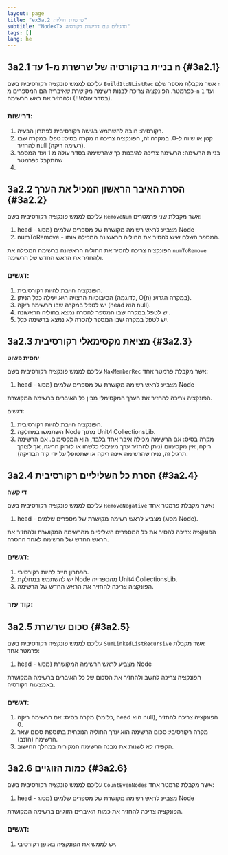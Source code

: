 ```yaml
---
layout: page
title: "ex3a.2 שרשרת חוליות"
subtitle: "Node<T> תרגילים עם דרישות רקורסיה"
tags: []
lang: he
---
```






## 3a2.1 בניית ברקורסיה של שרשרת מ-1 עד n {#3a2.1}

<!-- [link](https://stacks.co.il/console/classroom/cE8hnVaSTt/assignment/cE8hnVaSTt-csharp-rYctBtndP6Bs/csharp-wn4SzzATrGauLe1) -->

עליכם לממש פונקציה רקורסיבית בשם `Build1toNListRec` אשר מקבלת מספר שלם `n` כפרמטר. הפונקציה צריכה לבנות רשימה מקושרת שאיבריה הם המספרים מ-`n` ועד `1` (בסדר עולה!!!) ולהחזיר את ראש הרשימה.

### דרישות:

1. רקורסיה: חובה להשתמש בגישה רקורסיבית לפתרון הבעיה.
2. מקרה בסיס: טפלו במקרה שבו n קטן או שווה ל-0. במקרה זה, הפונקציה צריכה להחזיר null (רשימה ריקה).
3. בניית הרשימה: הרשימה צריכה להיבנות כך שהרשימה בסדר עולה מ 1 ועד המספר שהתקבל כפרמטר
4. 



## 3a2.2 הסרת האיבר הראשון המכיל את הערך {#3a2.2}

<!-- [link](https://stacks.co.il/console/classroom/cE8hnVaSTt/assignment/cE8hnVaSTt-csharp-rYctBtndP6Bs/csharp-LcJdoNcv1aZQCVw) -->

עליכם לממש פונקציה רקורסיבית בשם `RemoveNum` אשר מקבלת שני פרמטרים:

1. head - מצביע לראש רשימה מקושרת של מספרים שלמים (מסוג Node
2. numToRemove - המספר השלם שיש להסיר את החוליה הראשונה המכילה אותו.

הפונקציה צריכה להסיר את החוליה הראשונה ברשימה המכילה את `numToRemove` ולהחזיר את הראש החדש של הרשימה.

### דגשים:

1. הפונקציה חייבת להיות רקורסיבית.
2. הסיבוכיות הרצויה היא יעילה ככל הניתן (לדוגמה, O(n) במקרה הגרוע).
3. יש לטפל במקרה שבו הרשימה ריקה (head הוא null).
4. יש לטפל במקרה שבו המספר להסרה נמצא בחוליה הראשונה.
5. יש לטפל במקרה שבו המספר להסרה לא נמצא ברשימה כלל.


## 3a2.3 מציאת מקסימאלי רקורסיבית {#3a2.3}

**יחסית פשוט**

<!-- [link](https://stacks.co.il/console/classroom/cE8hnVaSTt/assignment/cE8hnVaSTt-csharp-rYctBtndP6Bs/csharp-BYjQqElg52xYwfA) -->

עליכם לממש פונקציה רקורסיבית בשם `MaxMemberRec` אשר מקבלת פרמטר אחד:

1. head - מצביע לראש רשימה מקושרת של מספרים שלמים (מסוג Node

הפונקציה צריכה להחזיר את הערך המקסימלי מבין כל האיברים ברשימה המקושרת.

דגשים:

1. הפונקציה חייבת להיות רקורסיבית.
2. השתמשו במחלקה Node מתוך Unit4.CollectionsLib.
3. מקרה בסיס: אם הרשימה מכילה איבר אחד בלבד, הוא המקסימום. אם הרשימה ריקה, אין מקסימום (ניתן להחזיר ערך מינימלי כלשהו או לזרוק חריגה, אך לצורך תרגיל זה, נניח שהרשימה אינה ריקה או שתטופל על ידי קוד הבדיקה).

## 3a2.4 הסרת כל השליליים רקורסיבית {#3a2.4}

**די קשה**

<!-- [link](https://stacks.co.il/console/classroom/cE8hnVaSTt/assignment/cE8hnVaSTt-csharp-rYctBtndP6Bs/csharp-WfV8VLFrtnJFbL4) -->

עליכם לממש פונקציה רקורסיבית בשם `RemoveNegative` אשר מקבלת פרמטר אחד:

1. head - מצביע לראש רשימה מקושרת של מספרים שלמים (מסוג Node).

הפונקציה צריכה להסיר את כל המספרים השליליים מהרשימה המקושרת ולהחזיר את הראש החדש של הרשימה לאחר ההסרה.

### דגשים:

1. הפתרון חייב להיות רקורסיבי.
2. יש להשתמש במחלקת Node מהספרייה Unit4.CollectionsLib.
3. הפונקציה צריכה להחזיר את הראש החדש של הרשימה.

### קוד עזר:



## 3a2.5 סכום שרשרת {#3a2.5}

<!-- [link](https://stacks.co.il/console/classroom/cE8hnVaSTt/assignment/cE8hnVaSTt-csharp-rYctBtndP6Bs/csharp-SyOUIe9w9qMnsrj) -->

עליכם לממש פונקציה רקורסיבית בשם `SumLinkedListRecursive` אשר מקבלת פרמטר אחד:

1. head - מצביע לראש הרשימה המקושרת (מסוג Node

הפונקציה צריכה לחשב ולהחזיר את הסכום של כל האיברים ברשימה המקושרת באמצעות רקורסיה.

### דגשים:

1. מקרה בסיס: אם הרשימה ריקה (כלומר, head הוא null), הפונקציה צריכה להחזיר 0.
2. מקרה רקורסיבי: סכום הרשימה הוא ערך החוליה הנוכחית בתוספת סכום שאר הרשימה (הזנב).
3. הקפידו לא לשנות את מבנה הרשימה המקורית במהלך החישוב.


## 3a2.6 כמות הזוגיים {#3a2.6}

<!-- [link](https://stacks.co.il/console/classroom/cE8hnVaSTt/assignment/cE8hnVaSTt-csharp-rYctBtndP6Bs/csharp-CnrRLUTl23Iuhss) -->

עליכם לממש פונקציה רקורסיבית בשם `CountEvenNodes` אשר מקבלת פרמטר אחד:

1. head - מצביע לראש רשימה מקושרת של מספרים שלמים (מסוג Node

הפונקציה צריכה להחזיר את כמות האיברים הזוגיים ברשימה המקושרת.

### דגשים:

1. יש לממש את הפונקציה באופן רקורסיבי.